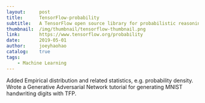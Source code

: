 ```yaml
---
layout:     post
title:      TensorFlow-probability
subtitle:   A TensorFlow open source library for probabilistic reasoning and statistical analysis
thumbnail:  /img/thumbnail/tensorflow-thumbnail.png
link:       https://www.tensorflow.org/probability
date:       2019-05-01
author:     joeyhaohao
catalog:    true
tags:
    - Machine Learning
---
```

Added Empirical distribution and related statistics, e.g. probability density.
Wrote a Generative Adversarial Network tutorial for generating MNIST handwriting digits with TFP.

